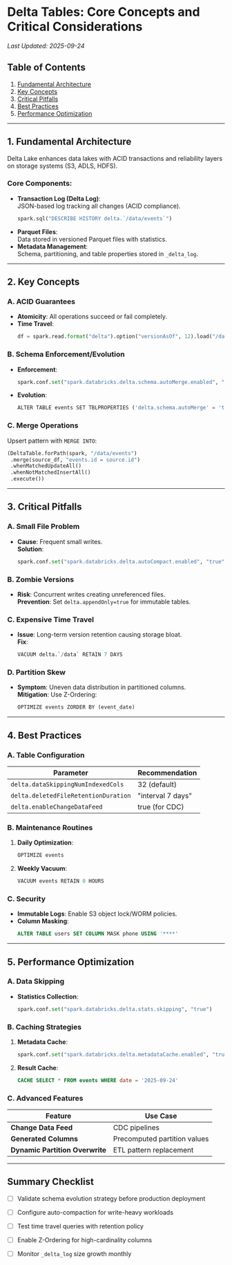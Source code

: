 # Delta Tables: Core Concepts and Critical Considerations  
*Last Updated: 2025-09-24*  

## Table of Contents  
1. [Fundamental Architecture](#1-fundamental-architecture)  
2. [Key Concepts](#2-key-concepts)  
3. [Critical Pitfalls](#3-critical-pitfalls)  
4. [Best Practices](#4-best-practices)  
5. [Performance Optimization](#5-performance-optimization)  

---

## 1. Fundamental Architecture  
Delta Lake enhances data lakes with ACID transactions and reliability layers on storage systems (S3, ADLS, HDFS).  

### Core Components:  
- **Transaction Log (Delta Log)**:  
  JSON-based log tracking all changes (ACID compliance).  
  ```python  
  spark.sql("DESCRIBE HISTORY delta.`/data/events`")  
  ```  
- **Parquet Files**:  
  Data stored in versioned Parquet files with statistics.  
- **Metadata Management**:  
  Schema, partitioning, and table properties stored in `_delta_log`.  

---

## 2. Key Concepts  
### A. ACID Guarantees  
- **Atomicity**: All operations succeed or fail completely.  
- **Time Travel**:  
  ```python  
  df = spark.read.format("delta").option("versionAsOf", 12).load("/data")  
  ```  

### B. Schema Enforcement/Evolution  
- **Enforcement**:  
  ```python  
  spark.conf.set("spark.databricks.delta.schema.autoMerge.enabled", "false")  
  ```  
- **Evolution**:  
  ```python  
  ALTER TABLE events SET TBLPROPERTIES ('delta.schema.autoMerge' = 'true')  
  ```  

### C. Merge Operations  
Upsert pattern with `MERGE INTO`:  
```python  
(DeltaTable.forPath(spark, "/data/events")  
 .merge(source_df, "events.id = source.id")  
 .whenMatchedUpdateAll()  
 .whenNotMatchedInsertAll()  
 .execute())  
```  

---

## 3. Critical Pitfalls  
### A. Small File Problem  
- **Cause**: Frequent small writes.  
  **Solution**:  
  ```python  
  spark.conf.set("spark.databricks.delta.autoCompact.enabled", "true")  
  ```  

### B. Zombie Versions  
- **Risk**: Concurrent writes creating unreferenced files.  
  **Prevention**: Set `delta.appendOnly=true` for immutable tables.  

### C. Expensive Time Travel  
- **Issue**: Long-term version retention causing storage bloat.  
  **Fix**:  
  ```python  
  VACUUM delta.`/data` RETAIN 7 DAYS  
  ```  

### D. Partition Skew  
- **Symptom**: Uneven data distribution in partitioned columns.  
  **Mitigation**: Use Z-Ordering:  
  ```python  
  OPTIMIZE events ZORDER BY (event_date)  
  ```  

---

## 4. Best Practices  
### A. Table Configuration  
| Parameter | Recommendation |  
|-----------|----------------|  
| `delta.dataSkippingNumIndexedCols` | 32 (default) |  
| `delta.deletedFileRetentionDuration` | "interval 7 days" |  
| `delta.enableChangeDataFeed` | true (for CDC) |  

### B. Maintenance Routines  
1. **Daily Optimization**:  
   ```python  
   OPTIMIZE events  
   ```  
2. **Weekly Vacuum**:  
   ```python  
   VACUUM events RETAIN 0 HOURS  
   ```  

### C. Security  
- **Immutable Logs**: Enable S3 object lock/WORM policies.  
- **Column Masking**:  
  ```sql  
  ALTER TABLE users SET COLUMN MASK phone USING '****'  
  ```  

---

## 5. Performance Optimization  
### A. Data Skipping  
- **Statistics Collection**:  
  ```python  
  spark.conf.set("spark.databricks.delta.stats.skipping", "true")  
  ```  

### B. Caching Strategies  
1. **Metadata Cache**:  
   ```python  
   spark.conf.set("spark.databricks.delta.metadataCache.enabled", "true")  
   ```  
2. **Result Cache**:  
   ```sql  
   CACHE SELECT * FROM events WHERE date = '2025-09-24'  
   ```  

### C. Advanced Features  
| Feature | Use Case |  
|---------|----------|  
| **Change Data Feed** | CDC pipelines |  
| **Generated Columns** | Precomputed partition values |  
| **Dynamic Partition Overwrite** | ETL pattern replacement |  

---

## Summary Checklist  
- [ ] Validate schema evolution strategy before production deployment  
- [ ] Configure auto-compaction for write-heavy workloads  
- [ ] Test time travel queries with retention policy  
- [ ] Enable Z-Ordering for high-cardinality columns  
- [ ] Monitor `_delta_log` size growth monthly  

